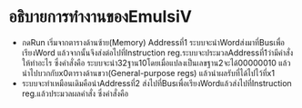 # อธิบายการทำงานของEmulsiV
- กดRun เริ่มจากตารางด้านซ้าย(Memory) Addressที่1 ระบบจะนำWordส่งมาที่Busเพื่อเรียงWord แล้วจากนั้นจึงส่งต่อไปที่Instruction reg.ระบบจะประมวลAddressที่1ว่ามีคำสั่งให้ทำอะไร ซึ่งคำสั่งคือ ระบบจะนำ32ฐาน10โดยเมื่อแปลงเป็นเลขฐาน2จะได้00000010 แล้วนำไปบวกกับx0ตารางด้านขวา(General-purpose regs) แล้วนำผลรับที่ได้ไปไว้ที่x1
- ระบบจะทำเหมือนเดิมคือนำAddressที่2 ส่งไปที่Busเพื่อเรียงWordแล้วส่งไปที่Instruction reg.แล้วประมวลผลคำสั่ง ซึ่งคำสั่งคือ 
